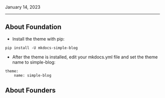 January 14, 2023

---

## About Foundation

- Install the theme with pip:

```
pip install -U mkdocs-simple-blog
```

- After the theme is installed, edit your mkdocs.yml file and set the theme name to simple-blog:

```
theme:
    name: simple-blog
```

## About Founders
